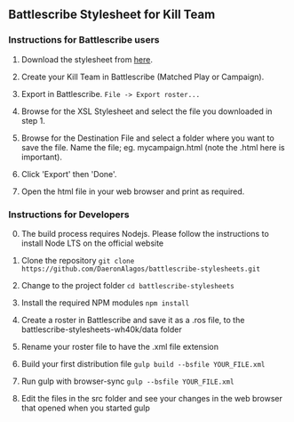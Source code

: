 ## Battlescribe Stylesheet for Kill Team

### Instructions for Battlescribe users

1. Download the stylesheet from [here](https://github.com/DaeronAlagos/battlescribe-stylesheets/blob/master/dist/stylesheet.xsl).

2. Create your Kill Team in Battlescribe (Matched Play or Campaign).

3. Export in Battlescribe.
  `File -> Export roster...`
  
4. Browse for the XSL Stylesheet and select the file you downloaded in step 1.

5. Browse for the Destination File and select a folder where you want to save the file. Name the file; eg. mycampaign.html (note the .html here is important).

6. Click 'Export' then 'Done'.

7. Open the html file in your web browser and print as required.

### Instructions for Developers

0. The build process requires Nodejs. Please follow the instructions to install Node LTS on the official website

1. Clone the repository
  `git clone https://github.com/DaeronAlagos/battlescribe-stylesheets.git`

2. Change to the project folder `cd battlescribe-stylesheets`

3. Install the required NPM modules `npm install`

4. Create a roster in Battlescribe and save it as a .ros file, to the battlescribe-stylesheets-wh40k/data folder

5. Rename your roster file to have the .xml file extension

6. Build your first distribution file `gulp build --bsfile YOUR_FILE.xml`

7. Run gulp with browser-sync `gulp --bsfile YOUR_FILE.xml`

8. Edit the files in the src folder and see your changes in the web browser that opened when you started gulp